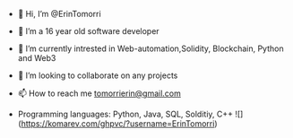 - 👋 Hi, I’m @ErinTomorri
- 👀 I’m a 16 year old software developer
- 🌱 I’m currently intrested in Web-automation,Solidity, Blockchain, Python and Web3
- 💞️ I’m looking to collaborate on any projects
- 📫 How to reach me tomorrierin@gmail.com

- Programming languages: Python, Java, SQL, Solditiy, C++
![]
(https://komarev.com/ghpvc/?username=ErinTomorri)
<!---
ErinTomorri/ErinTomorri is a ✨ special ✨ repository because its `README.md` (this file) appears on your GitHub profile.
You can click the Preview link to take a look at your changes.
--->
